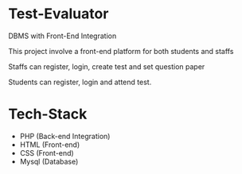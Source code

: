 # Test-Evaluator

DBMS with Front-End Integration

This project involve a front-end platform for both students and staffs

Staffs can register, login, create test and set question paper

Students can register, login and attend test.

# Tech-Stack

- PHP (Back-end Integration)
- HTML (Front-end)
- CSS (Front-end)
- Mysql (Database)
